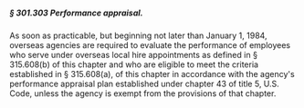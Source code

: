 ##### § 301.303 Performance appraisal. #####

As soon as practicable, but beginning not later than January 1, 1984, overseas agencies are required to evaluate the performance of employees who serve under overseas local hire appointments as defined in § 315.608(b) of this chapter and who are eligible to meet the criteria established in § 315.608(a), of this chapter in accordance with the agency's performance appraisal plan established under chapter 43 of title 5, U.S. Code, unless the agency is exempt from the provisions of that chapter.